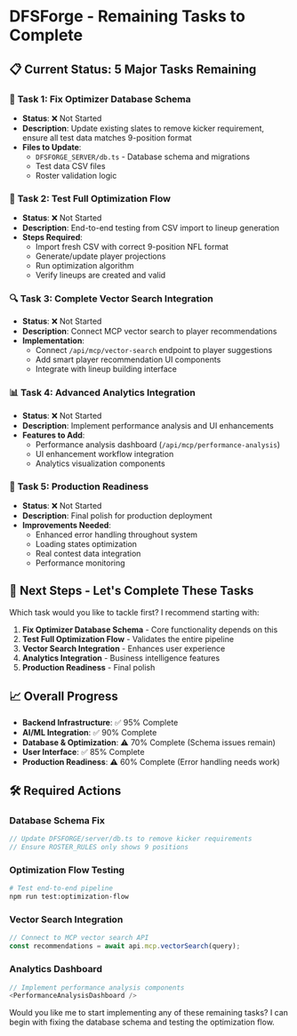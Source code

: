 # DFSForge - Remaining Tasks to Complete

## 📋 Current Status: 5 Major Tasks Remaining

### 🔧 **Task 1: Fix Optimizer Database Schema**

- **Status**: ❌ Not Started
- **Description**: Update existing slates to remove kicker requirement, ensure all test data matches 9-position format
- **Files to Update**:
  - `DFSFORGE_SERVER/db.ts` - Database schema and migrations
  - Test data CSV files
  - Roster validation logic

### 🧪 **Task 2: Test Full Optimization Flow**

- **Status**: ❌ Not Started
- **Description**: End-to-end testing from CSV import to lineup generation
- **Steps Required**:
  - Import fresh CSV with correct 9-position NFL format
  - Generate/update player projections
  - Run optimization algorithm
  - Verify lineups are created and valid

### 🔍 **Task 3: Complete Vector Search Integration**

- **Status**: ❌ Not Started
- **Description**: Connect MCP vector search to player recommendations
- **Implementation**:
  - Connect `/api/mcp/vector-search` endpoint to player suggestions
  - Add smart player recommendation UI components
  - Integrate with lineup building interface

### 📊 **Task 4: Advanced Analytics Integration**

- **Status**: ❌ Not Started
- **Description**: Implement performance analysis and UI enhancements
- **Features to Add**:
  - Performance analysis dashboard (`/api/mcp/performance-analysis`)
  - UI enhancement workflow integration
  - Analytics visualization components

### 🚀 **Task 5: Production Readiness**

- **Status**: ❌ Not Started
- **Description**: Final polish for production deployment
- **Improvements Needed**:
  - Enhanced error handling throughout system
  - Loading states optimization
  - Real contest data integration
  - Performance monitoring

## 🎯 Next Steps - Let's Complete These Tasks

Which task would you like to tackle first? I recommend starting with:

1. **Fix Optimizer Database Schema** - Core functionality depends on this
2. **Test Full Optimization Flow** - Validates the entire pipeline
3. **Vector Search Integration** - Enhances user experience
4. **Analytics Integration** - Business intelligence features
5. **Production Readiness** - Final polish

## 📈 Overall Progress

- **Backend Infrastructure**: ✅ 95% Complete
- **AI/ML Integration**: ✅ 90% Complete
- **Database & Optimization**: ⚠️ 70% Complete (Schema issues remain)
- **User Interface**: ✅ 85% Complete
- **Production Readiness**: ⚠️ 60% Complete (Error handling needs work)

## 🛠️ Required Actions

### Database Schema Fix

```typescript
// Update DFSFORGE/server/db.ts to remove kicker requirements
// Ensure ROSTER_RULES only shows 9 positions
```

### Optimization Flow Testing

```bash
# Test end-to-end pipeline
npm run test:optimization-flow
```

### Vector Search Integration

```typescript
// Connect to MCP vector search API
const recommendations = await api.mcp.vectorSearch(query);
```

### Analytics Dashboard

```typescript
// Implement performance analysis components
<PerformanceAnalysisDashboard />
```

Would you like me to start implementing any of these remaining tasks? I can begin with fixing the database schema and testing the optimization flow.
